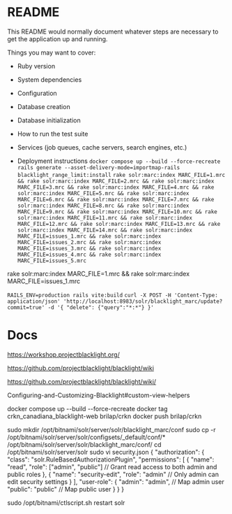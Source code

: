 # README

This README would normally document whatever steps are necessary to get the
application up and running.

Things you may want to cover:

* Ruby version

* System dependencies

* Configuration

* Database creation

* Database initialization

* How to run the test suite

* Services (job queues, cache servers, search engines, etc.)

* Deployment instructions
`docker compose up --build --force-recreate`
`rails generate --asset-delivery-mode=importmap-rails blacklight_range_limit:install`
`rake solr:marc:index MARC_FILE=1.mrc  && rake solr:marc:index MARC_FILE=2.mrc && rake solr:marc:index MARC_FILE=3.mrc && rake solr:marc:index MARC_FILE=4.mrc && rake solr:marc:index MARC_FILE=5.mrc && rake solr:marc:index MARC_FILE=6.mrc && rake solr:marc:index MARC_FILE=7.mrc && rake solr:marc:index MARC_FILE=8.mrc && rake solr:marc:index MARC_FILE=9.mrc && rake solr:marc:index MARC_FILE=10.mrc && rake solr:marc:index MARC_FILE=11.mrc && rake solr:marc:index MARC_FILE=12.mrc && rake solr:marc:index MARC_FILE=13.mrc && rake solr:marc:index MARC_FILE=14.mrc && rake solr:marc:index MARC_FILE=issues_1.mrc && rake solr:marc:index MARC_FILE=issues_2.mrc && rake solr:marc:index MARC_FILE=issues_3.mrc && rake solr:marc:index MARC_FILE=issues_4.mrc && rake solr:marc:index MARC_FILE=issues_5.mrc`

rake solr:marc:index MARC_FILE=1.mrc && rake solr:marc:index MARC_FILE=issues_1.mrc 

`RAILS_ENV=production rails vite:build`
`curl -X POST -H 'Content-Type: application/json' 'http://localhost:8983/solr/blacklight_marc/update?commit=true' -d '{ "delete": {"query":"*:*"} }'`
# Docs
https://workshop.projectblacklight.org/

https://github.com/projectblacklight/blacklight/wiki

https://github.com/projectblacklight/blacklight/wiki/

Configuring-and-Customizing-Blacklight#custom-view-helpers

docker compose up --build --force-recreate
docker tag crkn_canadiana_blacklight-web brilap/crkn
docker push brilap/crkn 


sudo mkdir /opt/bitnami/solr/server/solr/blacklight_marc/conf
sudo cp -r /opt/bitnami/solr/server/solr/configsets/_default/conf/* /opt/bitnami/solr/server/solr/blacklight_marc/conf/
cd /opt/bitnami/solr/server/solr
sudo vi security.json
{
  "authorization": {
    "class": "solr.RuleBasedAuthorizationPlugin",
    "permissions": [
      {
        "name": "read",
        "role": ["admin", "public"]  // Grant read access to both admin and public roles
      },
      {
        "name": "security-edit",
        "role": "admin"  // Only admin can edit security settings
      }
    ],
    "user-role": {
      "admin": "admin",  // Map admin user
      "public": "public"  // Map public user
    }
  }
}

sudo /opt/bitnami/ctlscript.sh restart solr